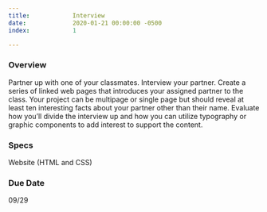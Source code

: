```yaml
---
title:            Interview
date:             2020-01-21 00:00:00 -0500
index:            1

---
```


### Overview
Partner up with one of your classmates. Interview your partner. Create a series of linked web pages that introduces your assigned partner to the class. Your project can be multipage or single page but should reveal at least ten interesting facts about your partner other than their name. Evaluate how you’ll divide the interview up and how you can utilize typography or graphic components to add interest to support the content.

### Specs
Website (HTML and CSS)

### Due Date
09/29
